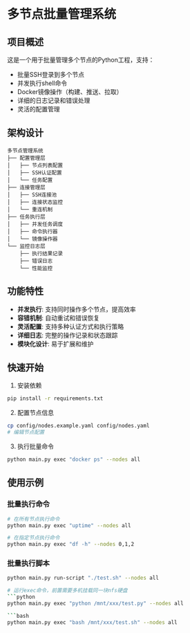 # 多节点批量管理系统

## 项目概述

这是一个用于批量管理多个节点的Python工程，支持：
- 批量SSH登录到多个节点
- 并发执行shell命令
- Docker镜像操作（构建、推送、拉取）
- 详细的日志记录和错误处理
- 灵活的配置管理

## 架构设计

```
多节点管理系统
├── 配置管理层
│   ├── 节点列表配置
│   ├── SSH认证配置
│   └── 任务配置
├── 连接管理层
│   ├── SSH连接池
│   ├── 连接状态监控
│   └── 重连机制
├── 任务执行层
│   ├── 并发任务调度
│   ├── 命令执行器
│   └── 镜像操作器
└── 监控日志层
    ├── 执行结果记录
    ├── 错误日志
    └── 性能监控
```

## 功能特性

- **并发执行**: 支持同时操作多个节点，提高效率
- **容错机制**: 自动重试和错误恢复
- **灵活配置**: 支持多种认证方式和执行策略
- **详细日志**: 完整的操作记录和状态跟踪
- **模块化设计**: 易于扩展和维护

## 快速开始

1. 安装依赖
```bash
pip install -r requirements.txt
```

2. 配置节点信息
```bash
cp config/nodes.example.yaml config/nodes.yaml
# 编辑节点配置
```

3. 执行批量命令
```bash
python main.py exec "docker ps" --nodes all
```

## 使用示例

### 批量执行命令
```bash
# 在所有节点执行命令
python main.py exec "uptime" --nodes all

# 在指定节点执行命令
python main.py exec "df -h" --nodes 0,1,2
```

### 批量执行脚本

```bash
python main.py run-script "./test.sh" --nodes all

# 运行exec命令，前置需要多机挂载同一块nfs硬盘
```python
python main.py exec "python /mnt/xxx/test.py" --nodes all

```bash
python main.py exec "bash /mnt/xxx/test.sh" --nodes all
